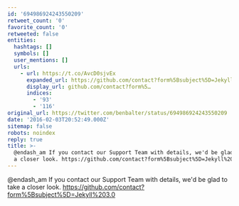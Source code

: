 ```yaml
---
id: '694986924243550209'
retweet_count: '0'
favorite_count: '0'
retweeted: false
entities:
  hashtags: []
  symbols: []
  user_mentions: []
  urls:
    - url: https://t.co/AvcD0sjvEx
      expanded_url: https://github.com/contact?form%5Bsubject%5D=Jekyll%203.0
      display_url: github.com/contact?form%5…
      indices:
        - '93'
        - '116'
original_url: https://twitter.com/benbalter/status/694986924243550209
date: '2016-02-03T20:52:49.000Z'
sitemap: false
robots: noindex
reply: true
title: >-
  @endash_am If you contact our Support Team with details, we'd be glad to take
  a closer look. https://github.com/contact?form%5Bsubject%5D=Jekyll%203.0
---
```


@endash_am If you contact our Support Team with details, we'd be glad to take a closer look. https://github.com/contact?form%5Bsubject%5D=Jekyll%203.0